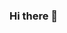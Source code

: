 ### Hi there 👋
<!--
**JaumPOS/JaumPOS** is a ✨ _special_ ✨ repository because its `README.md` (this file) appears on your GitHub profile.

Here are some ideas to get you started:

- 🔭 I’m currently working on
Etudante

- 🌱 I’m currently learning ...
Tudo

- 👯 I’m looking to collaborate on ...
Com minha carreira

- 🤔 I’m looking for help with ...
Passar de ano

- 💬 Ask me about ...
Jogos

- 📫 How to reach me:
sei la

- 😄 Pronouns:
Ele/Dele
- ⚡ Fun fact:

-->
